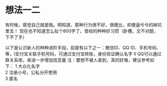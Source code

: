 # 想法一二
有时候，感觉自己就是贱。明知道，那种行为很不好，很傻比，却傻逼兮兮的掉坑里去！
现在也不知道怎么扯个800字了，曾经的种种好习惯（卧槽，文不对题，下不了手）

以下是认识新人的种种进阶手段，前提有以下之一：微信ID、QQ ID、手机号码、等，I支付宝关联手机号码，可通过支付宝转账，身份验证确认名字 II QQ可以通过群关系库，来进一步增加信息量 
注：要想不被人查到，真的好难，建议参考如下：
1 大众化名字  
2 注册小号，公私分开使用  
3 匿名   


